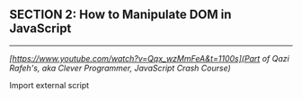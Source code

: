## SECTION 2:  How to Manipulate DOM in JavaScript
***

<em>[https://www.youtube.com/watch?v=Qqx_wzMmFeA&t=1100s](Part of Qazi Rafeh's, aka Clever Programmer, JavaScript Crash Course)</em>

Import external script
>	<script type = "text/javascript" {src="javascript.js"} > (Cloze deletion)


(Git Setup Step 1) Begin Git Setup and Assign Code Changes to Username
>	git config --global user.name "Idrissa Thiam"

(Git Setup Step 2) Local Git Repo, Initialize Git and Track Code Changes to Email Address
>	git config --global user.email idrissathiam01@gmail.com

(Git Setup Step 3) Track all local changes
>	git config --global push.default matching

(Git Setup Step 4) Stage all local changes
>	git config --global alias.co checkout

(Git Setup Step 5) Initialize Git (and create repo locally)
>	git init


Stage files to local Git repo
>	git add . 

Commit changes locally
>	git commit -am "Initial commit"


(Git Setup Step 6) Create Remote repo (via Github or Bitbucket, etc)

(Git Setup Step 7) Create local ssh key
>	cat ~/.ssh/id_rsa.pub

(Git Setup Step 8) Add local ssh key remote repo

(Git Setup Step 9) Authenticate to Remote repo via CLI
>	ssh -T git@github.com

(Git Setup Step 10) Add remote repo to local Git workflow (via github)
>	git remote add origin git@github.com:idrissathiam01/{repo_name}.git

(Git Setup Step 11) Push local changes to remote repo
>	git push -u origin master




